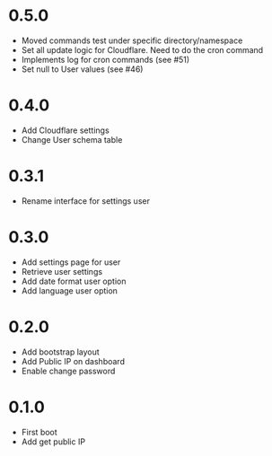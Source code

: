 # 0.5.0
+ Moved commands test under specific directory/namespace
+ Set all update logic for Cloudflare. Need to do the cron command
+ Implements log for cron commands (see #51)
+ Set null to User values (see #46)

# 0.4.0
+ Add Cloudflare settings
+ Change User schema table

# 0.3.1
+ Rename interface for settings user

# 0.3.0
+ Add settings page for user
+ Retrieve user settings
+ Add date format user option
+ Add language user option

# 0.2.0
+ Add bootstrap layout
+ Add Public IP on dashboard
+ Enable change password

# 0.1.0
+ First boot
+ Add get public IP